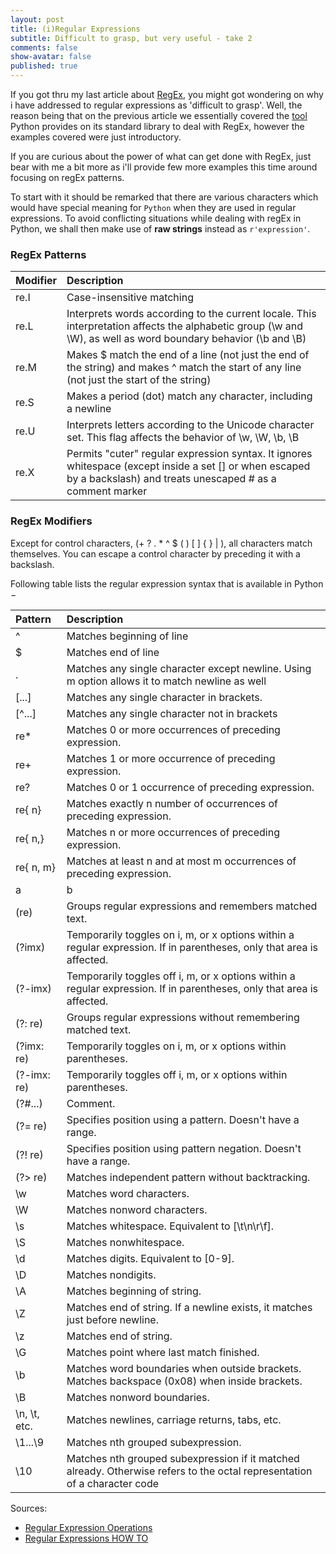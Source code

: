 ```yaml
---
layout: post
title: (i)Regular Expressions
subtitle: Difficult to grasp, but very useful - take 2
comments: false
show-avatar: false
published: true
---
```


If you got thru my last article about <a href='http://hpsilva.io/2015-12-12-regular-expressions/'>RegEx</a>, you might got wondering on why i have addressed to regular expressions as 'difficult to grasp'.
Well, the reason being that on the previous article we essentially covered the <a href='https://docs.python.org/2/library/re.html'>tool</a> Python provides on its standard library to deal with RegEx, however the examples covered were just introductory.

If you are curious about the power of what can get done with RegEx, just bear with me a bit more as i'll provide few more examples this time around focusing on regEx patterns.

To start with it should be remarked that there are various characters which would have special meaning for `Python` when they are used in regular expressions. 
To avoid conflicting situations while dealing with regEx in Python, we shall then make use of **raw strings** instead as `r'expression'`.

### RegEx Patterns

|Modifier|Description|
|:-|:-|
|re.I|Case-insensitive matching|
|re.L|Interprets words according to the current locale. This interpretation affects the alphabetic group (\w and \W), as well as word boundary behavior (\b and \B)|
|re.M|Makes $ match the end of a line (not just the end of the string) and makes ^ match the start of any line (not just the start of the string)|
|re.S|Makes a period (dot) match any character, including a newline|
|re.U|Interprets letters according to the Unicode character set. This flag affects the behavior of \w, \W, \b, \B|
|re.X|Permits "cuter" regular expression syntax. It ignores whitespace (except inside a set [] or when escaped by a backslash) and treats unescaped # as a comment marker|

### RegEx Modifiers
Except for control characters, (+ ? . * ^ $ ( ) [ ] { } | \), all characters match themselves. You can escape a control character by preceding it with a backslash.

Following table lists the regular expression syntax that is available in Python −

|Pattern|Description|
|:-|:-|
|^|Matches beginning of line|
|$|Matches end of line|
|.|Matches any single character except newline. Using m option allows it to match newline as well|
|[...]|Matches any single character in brackets.|
|[^...]|Matches any single character not in brackets|
|re*|Matches 0 or more occurrences of preceding expression.|
|re+|Matches 1 or more occurrence of preceding expression.|
|re?|Matches 0 or 1 occurrence of preceding expression.|
|re{ n}|Matches exactly n number of occurrences of preceding expression.|
|re{ n,}|Matches n or more occurrences of preceding expression.|
|re{ n, m}|Matches at least n and at most m occurrences of preceding expression.|
|a| b|Matches either a or b.|
|(re)	|Groups regular expressions and remembers matched text.|
|(?imx)|Temporarily toggles on i, m, or x options within a regular expression. If in parentheses, only that area is affected.|
|(?-imx)|Temporarily toggles off i, m, or x options within a regular expression. If in parentheses, only that area is affected.|
|(?: re)|Groups regular expressions without remembering matched text.|
|(?imx: re)|Temporarily toggles on i, m, or x options within parentheses.|
|(?-imx: re)|Temporarily toggles off i, m, or x options within parentheses.|
|(?#...)|Comment.|
|(?= re)|Specifies position using a pattern. Doesn't have a range.|
|(?! re)|Specifies position using pattern negation. Doesn't have a range.|
|(?> re)|Matches independent pattern without backtracking.|
|\w|	Matches word characters.|
|\W|Matches nonword characters.|
|\s|Matches whitespace. Equivalent to [\t\n\r\f].|
|\S|Matches nonwhitespace.|
|\d|Matches digits. Equivalent to [0-9].|
|\D|Matches nondigits.|
|\A|Matches beginning of string.|
|\Z|Matches end of string. If a newline exists, it matches just before newline.|
|\z|Matches end of string.|
|\G|Matches point where last match finished.|
|\b|Matches word boundaries when outside brackets. Matches backspace (0x08) when inside brackets.|
|\B|Matches nonword boundaries.|
|\n, \t, etc.|Matches newlines, carriage returns, tabs, etc.|
|\1...\9|Matches nth grouped subexpression.|
|\10|Matches nth grouped subexpression if it matched already. Otherwise refers to the octal representation of a character code|


Sources:

* <a href='https://docs.python.org/2/library/re.html'>Regular Expression Operations</a>
* <a href='https://docs.python.org/2/howto/regex.html#regex-howto'>Regular Expressions HOW TO</a>


